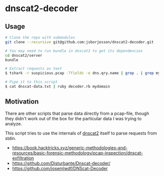 # dnscat2-decoder

## Usage

```bash
# Clone the repo with submodules
git clone --recursive git@github.com:jsborjesson/dnscat2-decoder.git

# You may need to run bundle in dnscat2 to get its dependencies
cd dnscat2/server
bundle

# Extract requests as text
$ tshark -r suspicious.pcap -Tfields -e dns.qry.name | grep . | grep mydomain > dnscat-data.txt

# Pipe it to this script
$ cat dnscat-data.txt | ruby decoder.rb mydomain
```

## Motivation

There are other scripts that parse data directly from a pcap-file, though they didn't work out of the box for the particular data I was trying to analyze.

This script tries to use the internals of [dnscat2](https://github.com/iagox86/dnscat2) itself to parse requests from stdin.

- https://book.hacktricks.xyz/generic-methodologies-and-resources/basic-forensic-methodology/pcap-inspection/dnscat-exfiltration
- https://github.com/Disturbante/Dnscat-decoder/
- https://github.com/josemlwdf/DNScat-Decoder
